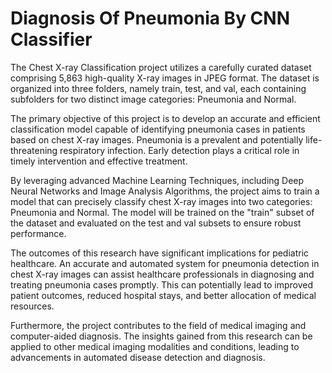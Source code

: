 # Diagnosis Of Pneumonia By CNN Classifier

The Chest X-ray Classification project utilizes a carefully curated dataset comprising 5,863 high-quality X-ray images in JPEG format. The dataset is organized into three folders, namely train, test, and val, each containing subfolders for two distinct image categories: Pneumonia and Normal.

The primary objective of this project is to develop an accurate and efficient classification model capable of identifying pneumonia cases in patients based on chest X-ray images. Pneumonia is a prevalent and potentially life-threatening respiratory infection. Early detection plays a critical role in timely intervention and effective treatment.

By leveraging advanced Machine Learning Techniques, including Deep Neural Networks and Image Analysis Algorithms, the project aims to train a model that can precisely classify chest X-ray images into two categories: Pneumonia and Normal. The model will be trained on the "train" subset of the dataset and evaluated on the test and val subsets to ensure robust performance.

The outcomes of this research have significant implications for pediatric healthcare. An accurate and automated system for pneumonia detection in chest X-ray images can assist healthcare professionals in diagnosing and treating pneumonia cases promptly. This can potentially lead to improved patient outcomes, reduced hospital stays, and better allocation of medical resources.

Furthermore, the project contributes to the field of medical imaging and computer-aided diagnosis. The insights gained from this research can be applied to other medical imaging modalities and conditions, leading to advancements in automated disease detection and diagnosis.
